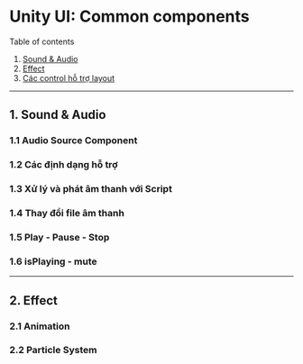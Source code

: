 # Unity UI: Common components

Table of contents

1. [Sound & Audio](#1-Sound-&-Audio)
2. [Effect](#2-Effect)
3. [Các control hỗ trợ layout](#3-c%C3%A1c-control-h%E1%BB%97-tr%E1%BB%A3-layout)
---

## 1. Sound & Audio

### 1.1 Audio Source Component
### 1.2 Các định dạng hỗ trợ
### 1.3 Xử lý và phát âm thanh với Script
### 1.4 Thay đổi file âm thanh
### 1.5 Play - Pause - Stop
### 1.6 isPlaying - mute


---

## 2. Effect


### 2.1 Animation
### 2.2 Particle System

